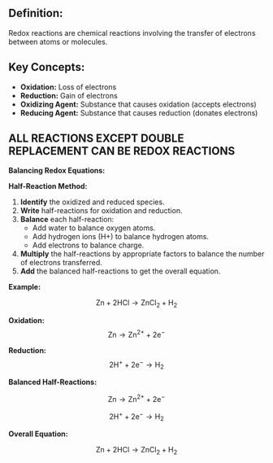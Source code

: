 
## **Definition:**
Redox reactions are chemical reactions involving the transfer of electrons between atoms or molecules.

## **Key Concepts:**
* **Oxidation:** Loss of electrons
* **Reduction:** Gain of electrons
* **Oxidizing Agent:** Substance that causes oxidation (accepts electrons)
* **Reducing Agent:** Substance that causes reduction (donates electrons)

## **ALL REACTIONS EXCEPT DOUBLE REPLACEMENT CAN BE REDOX REACTIONS**

**Balancing Redox Equations:**

**Half-Reaction Method:**
1. **Identify** the oxidized and reduced species.
2. **Write** half-reactions for oxidation and reduction.
3. **Balance** each half-reaction:
    * Add water to balance oxygen atoms.
    * Add hydrogen ions (H+) to balance hydrogen atoms.
    * Add electrons to balance charge.
4. **Multiply** the half-reactions by appropriate factors to balance the number of electrons transferred.
5. **Add** the balanced half-reactions to get the overall equation.

**Example:**

$$ \text{Zn} + \text{2HCl} \rightarrow \text{ZnCl}_2 + \text{H}_2 $$

**Oxidation:** $$\text{Zn} \rightarrow \text{Zn}^{2+} + 2\text{e}^-$$

**Reduction:** $$ 2\text{H}^+ + 2\text{e}^- \rightarrow \text{H}_2$$

**Balanced Half-Reactions:**

$$ \text{Zn} \rightarrow \text{Zn}^{2+} + 2\text{e}^-$$

$$ 2\text{H}^+ + 2\text{e}^- \rightarrow \text{H}_2$$

**Overall Equation:**

$$ \text{Zn} + 2\text{HCl} \rightarrow \text{ZnCl}_2 + \text{H}_2$$
